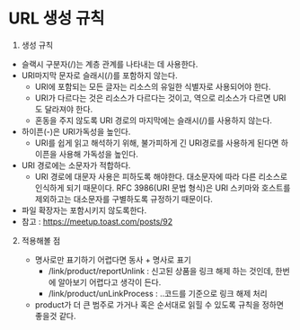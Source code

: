 

# URL 생성 규칙

1.  생성 규칙

   - 슬랙시 구분자(/)는 계층 관계를 나타내는 데 사용한다.
   - URI마지막 문자로 슬래시(/)를 포함하지 않는다.
     - URI에 포함되는 모든 글자는 리소스의 유일한 식별자로 사용되어야 한다.
     - URI가 다르다는 것은 리소스가 다르다는 것이고, 역으로 리소스가 다르면 URI도 달라져야 한다. 
     - 혼동을 주지 않도록 URI 경로의 마지막에는 슬래시(/)를 사용하지 않는다.
   - 하이픈(-)은 URI가독성을 높인다.
     - URI를 쉽게 읽고 해석하기 위해, 불가피하게 긴 URI경로를 사용하게 된다면 하이픈을 사용해 가독성을 높인다.
   - URI 경로에는 소문자가 적합하다.
     - URI 경로에 대문자 사용은 피하도록 해야한다. 대소문자에 따라 다른 리소스로 인식하게 되기 때문이다. RFC 3986(URI 문법 형식)은 URI 스키마와 호스트를 제외하고는 대소문자를 구별하도록 규정하기 때문이다.
   - 파일 확장자는 포함시키지 않도록한다.
   - 참고 : <https://meetup.toast.com/posts/92>

   

2. 적용해볼 점

   - 명사로만 표기하기 어렵다면 동사 + 명사로 표기
     - /link/product/reportUnlink : 신고된 상품을 링크 해제 하는 것인데, 한번에 알아보기 어렵다고 생각이 든다.  
     - /link/product/unLinkProcess : ..코드를 기준으로 링크 해제 처리
   - product가 더 큰 범주로 가거나 혹은 순서대로 읽힐 수 있도록 규칙을 정하면 좋을것 같다.


